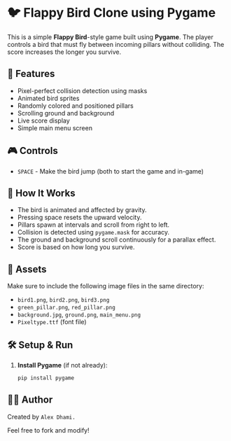 # 🐦 Flappy Bird Clone using Pygame

This is a simple **Flappy Bird**-style game built using **Pygame**. The player controls a bird that must fly between incoming pillars without colliding. The score increases the longer you survive.

## 🚀 Features

- Pixel-perfect collision detection using masks
- Animated bird sprites
- Randomly colored and positioned pillars
- Scrolling ground and background
- Live score display
- Simple main menu screen

## 🎮 Controls

- `SPACE` - Make the bird jump (both to start the game and in-game)

## 🧠 How It Works

- The bird is animated and affected by gravity.
- Pressing space resets the upward velocity.
- Pillars spawn at intervals and scroll from right to left.
- Collision is detected using `pygame.mask` for accuracy.
- The ground and background scroll continuously for a parallax effect.
- Score is based on how long you survive.

## 📁 Assets

Make sure to include the following image files in the same directory:
- `bird1.png`, `bird2.png`, `bird3.png`
- `green_pillar.png`, `red_pillar.png`
- `background.jpg`, `ground.png`, `main_menu.png`
- `Pixeltype.ttf` (font file)

## 🛠️ Setup & Run

1. **Install Pygame** (if not already):
   ```bash
   pip install pygame
## 🧑‍💻 Author
Created by `Alex Dhami.`

Feel free to fork and modify!
